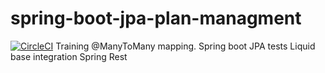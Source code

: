 # spring-boot-jpa-plan-managment
[![CircleCI](https://circleci.com/gh/gzeskas/spring-boot-jpa-plan-managment/tree/master.svg?style=svg)](https://circleci.com/gh/gzeskas/spring-boot-jpa-plan-managment/tree/master)
Training @ManyToMany mapping.
Spring boot JPA tests
Liquid base integration
Spring Rest
